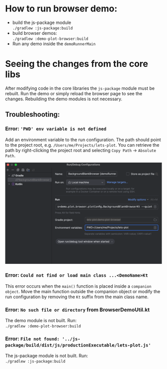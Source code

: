 # How to run browser demo:
- build the js-package module  
    `./gradlew :js-package:build`
- build browser demos:  
    `./gradlew :demo-plot-browser:build`  
- Run any demo inside the `demoRunnerMain` 

# Seeing the changes from the core libs
After modifying code in the core libraries the `js-package` module must be rebuilt. Run the demo or simply reload the browser page to see the changes. Rebuilding the demo modules is not necessary.


## Troubleshooting:

### Error: `'PWD' env variable is not defined`
Add an environment variable to the run configuration. The path should point to the project root, e.g. `/Users/me/Projects/lets-plot`. You can retrieve the path by right-clicking the project root and selecting `Copy Path` -> `Absolute Path`.

<img src="https://raw.githubusercontent.com/JetBrains/lets-plot/master/demo/run_config.png" >

### Error: `Could not find or load main class ...<DemoName>Kt`
This error occurs when the `main()` function is placed inside a `companion object`. Move the main function outside the companion object or modify the run configuration by removing the `Kt` suffix from the main class name.

### Error: `No such file or directory` from BrowserDemoUtil.kt

The demo module is not built. Run:  
`./gradlew :demo-plot-browser:build`

### Error: `File not found: '../js-package/build/dist/js/productionExecutable/lets-plot.js'`

The js-package module is not built. Run:  
`./gradlew :js-package:build`

